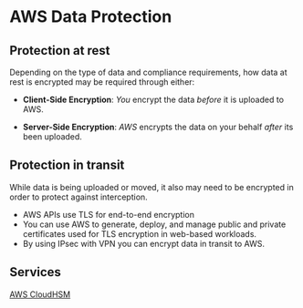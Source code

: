 # AWS Data Protection

## Protection at rest
Depending on the type of data and compliance requirements, how data at rest is encrypted may be required through either: 

- **Client-Side Encryption**: *You* encrypt the data *before* it is uploaded to AWS.

- **Server-Side Encryption**: *AWS* encrypts the data on your behalf *after* its been uploaded.

## Protection in transit
While data is being uploaded or moved, it also may need to be encrypted in order to protect against interception.

- AWS APIs use TLS for end-to-end encryption
- You can use AWS to generate, deploy, and manage public and private certificates used for TLS encryption in web-based workloads.
- By using IPsec with VPN you can encrypt data in transit to AWS.

## Services

[AWS CloudHSM]()
